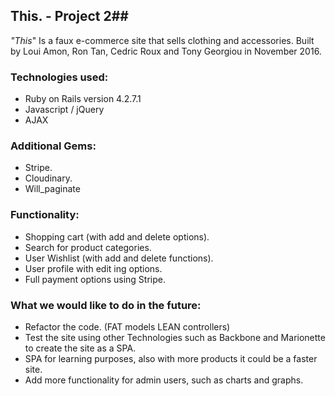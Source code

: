 ## This. - Project 2##
_"This_"   Is a faux e-commerce site that sells clothing and accessories.
Built by Loui Amon, Ron Tan, Cedric Roux and Tony Georgiou in November 2016.

### Technologies used:
* Ruby on Rails version 4.2.7.1
* Javascript / jQuery
* AJAX

### Additional Gems:
* Stripe.
* Cloudinary.
* Will_paginate

### Functionality:
* Shopping cart (with add and delete options).
* Search for product categories.
* User Wishlist (with add and delete functions).
* User profile with edit ing options.
* Full payment options using Stripe.

### What we would like to do in the future:

* Refactor the code. (FAT models LEAN controllers)
* Test the site using other Technologies such as Backbone and Marionette to create the site as a SPA.
* SPA for learning purposes, also with more products it could be a faster site.
* Add more functionality for admin users, such as charts and graphs.
